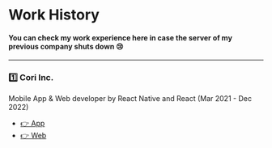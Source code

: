# Work History
#### You can check my work experience here in case the server of my previous company shuts down 😢
---
### 1️⃣ Cori Inc. 
Mobile App & Web developer by React Native and React (Mar 2021 - Dec 2022)<br/>
- [👉 App](https://github.com/yoonikjyoon/work-history/tree/main/cori-app)
- [👉 Web](https://github.com/yoonikjyoon/work-history/tree/main/cori-web)
